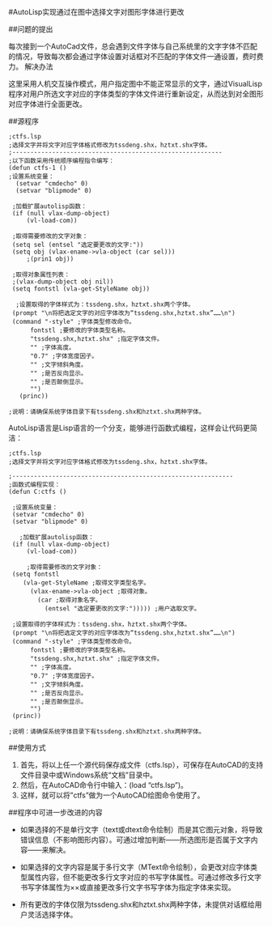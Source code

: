 #AutoLisp实现通过在图中选择文字对图形字体进行更改

##问题的提出

每次接到一个AutoCad文件，总会遇到文件字体与自己系统里的文字字体不匹配的情况，导致每次都会通过字体设置对话框对不匹配的字体文件一通设置，费时费力。
解决办法

这里采用人机交互操作模式，用户指定图中不能正常显示的文字，通过VisualLisp程序对用户所选文字对应的字体类型的字体文件进行重新设定，从而达到对全图形对应字体进行全面更改。

##源程序

```
;ctfs.lsp
;选择文字并将文字对应字体格式修改为tssdeng.shx，hztxt.shx字体。
;----------------------------------------------------------
;以下函数采用传统顺序编程指令编写：
(defun ctfs-1 ()  
;设置系统变量：
  (setvar "cmdecho" 0)
  (setvar "blipmode" 0)
 
 ;加载扩展autolisp函数：
 (if (null vlax-dump-object)
     (vl-load-com))

 ;取得需要修改的文字对象：
 (setq sel (entsel "选定要更改的文字:"))
 (setq obj (vlax-ename->vla-object (car sel)))
     ;(prin1 obj))

 ;取得对象属性列表：
 ;(vlax-dump-object obj nil))
 (setq fontstl (vla-get-StyleName obj))
     
  ;设置取得的字体样式为：tssdeng.shx，hztxt.shx两个字体。
 (prompt "\n将把选定文字的对应字体改为“tssdeng.shx,hztxt.shx”……\n")
 (command "-style" ;字体类型修改命令。
      fontstl ;要修改的字体类型名称。
      "tssdeng.shx,hztxt.shx" ;指定字体文件。
      "" ;字体高度。
      "0.7" ;字体宽度因子。
      "" ;文字倾斜角度。
      "" ;是否反向显示。
      "" ;是否颠倒显示。
      "")
   (princ))

;说明：请确保系统字体目录下有tssdeng.shx和hztxt.shx两种字体。
```

AutoLisp语言是Lisp语言的一个分支，能够进行函数式编程，这样会让代码更简洁：

```
;ctfs.lsp
;选择文字并将文字对应字体格式修改为tssdeng.shx，hztxt.shx字体。

;-------------------------------------------------------------
;函数式编程实现：
(defun C:ctfs ()

 ;设置系统变量：
 (setvar "cmdecho" 0)
 (setvar "blipmode" 0)
 
   ;加载扩展autolisp函数：
 (if (null vlax-dump-object)
     (vl-load-com))
   
     ;取得需要修改的文字对象：
 (setq fontstl
    (vla-get-StyleName ;取得文字类型名字。
      (vlax-ename->vla-object ;取得对象。
        (car ;取得对象名字。
          (entsel "选定要更改的文字:"))))) ;用户选取文字。

 ;设置取得的字体样式为：tssdeng.shx，hztxt.shx两个字体。
 (prompt "\n将把选定文字的对应字体改为“tssdeng.shx,hztxt.shx”……\n")
 (command "-style" ;字体类型修改命令。
      fontstl ;要修改的字体类型名称。
      "tssdeng.shx,hztxt.shx" ;指定字体文件。
      "" ;字体高度。
      "0.7" ;字体宽度因子。
      "" ;文字倾斜角度。
      "" ;是否反向显示。
      "" ;是否颠倒显示。
      "")
 (princ))

;说明：请确保系统字体目录下有tssdeng.shx和hztxt.shx两种字体。
```

##使用方式

1. 首先，将以上任一个源代码保存成文件（ctfs.lsp），可保存在AutoCAD的支持文件目录中或Windows系统“文档”目录中。
2. 然后，在AutoCAD命令行中输入：(load “ctfs.lsp”)。
3. 这样，就可以将”ctfs”做为一个AutoCAD绘图命令使用了。

##程序中可进一步改进的内容

- 如果选择的不是单行文字（text或dtext命令绘制）而是其它图元对象，将导致错误信息（不影响图形内容）。可通过增加判断——所选图形是否属于文字内容——来解决。

- 如果选择的文字内容是属于多行文字（MText命令绘制），会更改对应字体类型属性内容，但不能更改多行文字对应的书写字体属性。可通过修改多行文字书写字体属性为××或直接更改多行文字书写字体为指定字体来实现。

- 所有更改的字体仅限为tssdeng.shx和hztxt.shx两种字体，未提供对话框给用户灵活选择字体。
